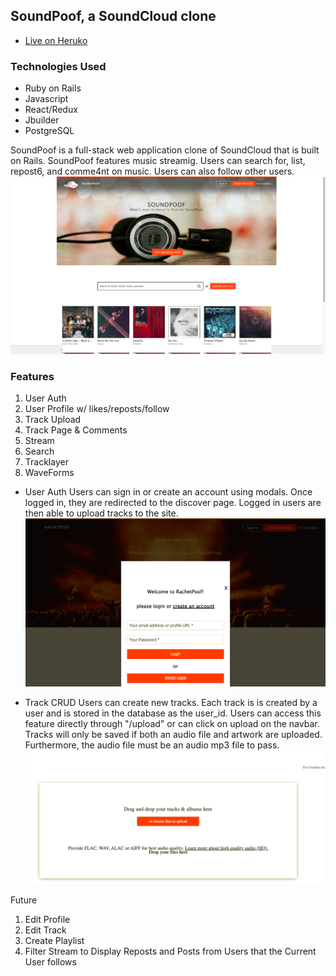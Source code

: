 ## SoundPoof, a SoundCloud clone

- [Live on Heruko](https://soundpoof.herokuapp.com/)

### Technologies Used

- Ruby on Rails
- Javascript
- React/Redux
- Jbuilder
- PostgreSQL

SoundPoof is a full-stack web application clone of SoundCloud that is built on Rails. SoundPoof features music streamig. Users can search for, list, repost6, and comme4nt on music. Users can also follow other users.
![splash](app/assets/images/splash-page.png)

### Features

1. User Auth
2. User Profile w/ likes/reposts/follow
3. Track Upload
4. Track Page & Comments
5. Stream
6. Search
7. Tracklayer
8. WaveForms

- User Auth
  Users can sign in or create an account using modals. Once logged in, they are redirected to the discover page. Logged in users are then able to upload tracks to the site.
  ![login](app/assets/images/login.png)

- Track CRUD
  Users can create new tracks. Each track is is created by a user and is stored in the database as the user_id. Users can access this feature directly through "/upload" or can click on upload on the navbar. Tracks will only be saved if both an audio file and artwork are uploaded. Furthermore, the audio file must be an audio mp3 file to pass. 
	![upload](app/assets/images/upload.png)


Future
1. Edit Profile
2. Edit Track
3. Create Playlist
4. Filter Stream to Display Reposts and Posts from Users that the Current User follows

